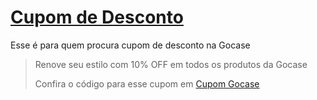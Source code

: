# [Cupom de Desconto](https://github.com/CupomDeDesconto/Promocoes/blob/main/README.md)
Esse é para quem procura cupom de desconto na Gocase
<blockquote cite="https://asasdodesconto.com/desconto/renove-seu-estilo-com-10-off-em-todos-os-produtos-da-gocase-1592257"><p>Renove seu estilo com 10% OFF em todos os produtos da Gocase</p><footer>Confira o código para esse cupom em <a href="https://asasdodesconto.com/desconto/renove-seu-estilo-com-10-off-em-todos-os-produtos-da-gocase-1592257">Cupom Gocase</a></footer></blockquote>